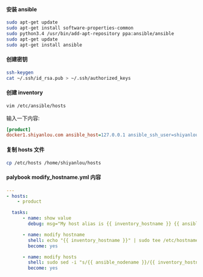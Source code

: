 #### 安装 ansible

```bash
sudo apt-get update
sudo apt-get install software-properties-common
sudo python3.4 /usr/bin/add-apt-repository ppa:ansible/ansible
sudo apt-get update
sudo apt-get install ansible
```

#### 创建密钥

```bash
ssh-keygen
cat ~/.ssh/id_rsa.pub > ~/.ssh/authorized_keys
```

#### 创建 inventory

```bash
vim /etc/ansible/hosts
```

输入一下内容:

```ini
[product]
docker1.shiyanlou.com ansible_host=127.0.0.1 ansible_ssh_user=shiyanlou ansible_ssh_private_key_file=/home/shiyanlou/.ssh/id_rsa
```

#### 复制 hosts 文件

```bash
cp /etc/hosts /home/shiyanlou/hosts
```

#### palybook modify_hostname.yml 内容

```yaml
---
- hosts:
    - product

  tasks:
      - name: show value
        debug: msg="My host alias is {{ inventory_hostname }} {{ ansible_ssh_host }} {{ ansible_nodename }}"

      - name: modify hostname
        shell: echo "{{ inventory_hostname }}" | sudo tee /etc/hostname
        become: yes

      - name: modify hosts
        shell: sudo sed -i "s/{{ ansible_nodename }}/{{ inventory_hostname }}/g" /home/shiyanlou/hosts
        become: yes
```
